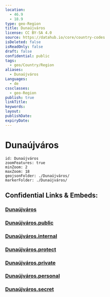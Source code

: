 ```yaml
---
location:
  - 46.9
  - 18.9
type: geo-Region
title: Dunaújváros
license: CC BY-SA 4.0
source: https://datahub.io/core/country-codes
isDeleted: false
isReadOnly: false
draft: false
confidential: public
tags:
  - geo/Country/Region
aliases:
  - Dunaújváros
Languages:
  - de
cssclasses:
  - geo-Region
publish: true
linkTitle:
keywords:
layout:
publishDate:
expiryDate:
---
```


# Dunaújváros

```leaflet
id: Dunaújváros
zoomFeatures: true 
minZoom: 2 
maxZoom: 18
geojsonFolder: ./Dunaújváros/
markerFolder: ./Dunaújváros/
```


## Confidential Links & Embeds: 

### [Dunaújváros](/_Standards/Earth/Continent/Europe/Europe~East/Hungary/Counties~Hungary/Fejér/counties~Fejér/Dunaújváros.md) 

### [Dunaújváros.public](/_public/Earth/Continent/Europe/Europe~East/Hungary/Counties~Hungary/Fejér/counties~Fejér/Dunaújváros.public.md) 

### [Dunaújváros.internal](/_internal/Earth/Continent/Europe/Europe~East/Hungary/Counties~Hungary/Fejér/counties~Fejér/Dunaújváros.internal.md) 

### [Dunaújváros.protect](/_protect/Earth/Continent/Europe/Europe~East/Hungary/Counties~Hungary/Fejér/counties~Fejér/Dunaújváros.protect.md) 

### [Dunaújváros.private](/_private/Earth/Continent/Europe/Europe~East/Hungary/Counties~Hungary/Fejér/counties~Fejér/Dunaújváros.private.md) 

### [Dunaújváros.personal](/_personal/Earth/Continent/Europe/Europe~East/Hungary/Counties~Hungary/Fejér/counties~Fejér/Dunaújváros.personal.md) 

### [Dunaújváros.secret](/_secret/Earth/Continent/Europe/Europe~East/Hungary/Counties~Hungary/Fejér/counties~Fejér/Dunaújváros.secret.md)

